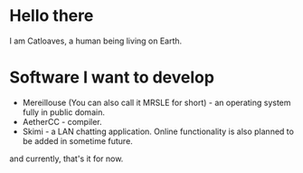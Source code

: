 # Hello there
I am Catloaves, a human being living on Earth. 

# Software I want to develop

- Mereillouse (You can also call it MRSLE for short) - an operating system fully in public domain.
- AetherCC - compiler.
- Skimi - a LAN chatting application. Online functionality is also planned to be added in sometime future.

and currently, that's it for now.

<!--
**catloaves/catloaves** is a ✨ _special_ ✨ repository because its `README.md` (this file) appears on your GitHub profile.

Here are some ideas to get you started:

- 🔭 I’m currently working on ...
- 🌱 I’m currently learning ...
- 👯 I’m looking to collaborate on ...
- 🤔 I’m looking for help with ...
- 💬 Ask me about ...
- 📫 How to reach me: ...
- 😄 Pronouns: ...
- ⚡ Fun fact: ...
-->
